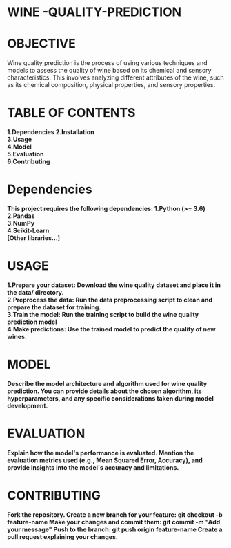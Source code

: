 # WINE -QUALITY-PREDICTION

# OBJECTIVE
Wine quality prediction is the process of using various techniques and models to assess the quality of wine based on its chemical and sensory characteristics. This involves analyzing different attributes of the wine, such as its chemical composition, physical properties, and sensory properties.
# TABLE OF CONTENTS
<b>1.Dependencies<b>
<b>2.Installation</b><br> 
<b>3.Usage</b><br> 
<b>4.Model</b><br> 
<b>5.Evaluation</b><br> 
<b>6.Contributing</b><br> 
 # Dependencies
This project requires the following dependencies:
<b>1.Python (>= 3.6)</b><br>
<b>2.Pandas</b><br>
<b>3.NumPy</b><br>
<b>4.Scikit-Learn</b><br>
[Other libraries...]
# USAGE
<b>1.Prepare your dataset: Download the wine quality dataset and place it in the data/ directory.</b><br>
<b>2.Preprocess the data: Run the data preprocessing script to clean and prepare the dataset for training.</b><br>
<b>3.Train the model: Run the training script to build the wine quality prediction model</b><br>
<b>4.Make predictions: Use the trained model to predict the quality of new wines.</b><br>
 # MODEL
Describe the model architecture and algorithm used for wine quality prediction. You can provide details about the chosen algorithm, its hyperparameters, and any specific considerations taken during model development.
 # EVALUATION
Explain how the model's performance is evaluated. Mention the evaluation metrics used (e.g., Mean Squared Error, Accuracy), and provide insights into the model's accuracy and limitations.
# CONTRIBUTING
Fork the repository.
Create a new branch for your feature: git checkout -b feature-name
Make your changes and commit them: git commit -m "Add your message"
Push to the branch: git push origin feature-name
Create a pull request explaining your changes.
